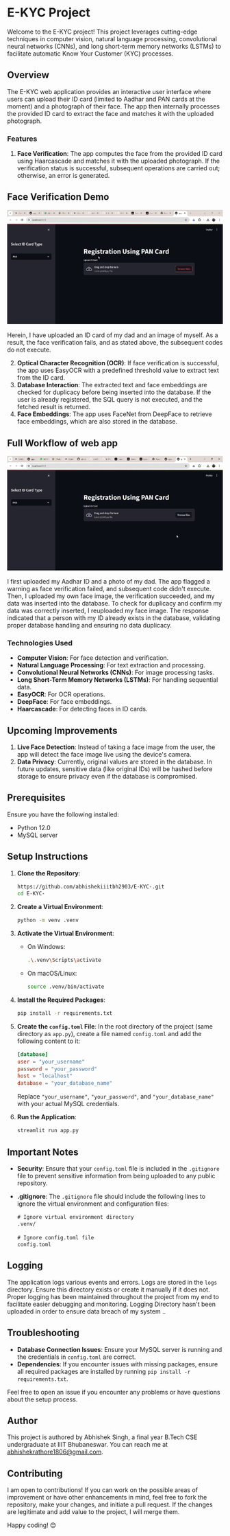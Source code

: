 # E-KYC Project
Welcome to the E-KYC project! This project leverages cutting-edge techniques in computer vision, natural language processing, convolutional neural networks (CNNs), and long short-term memory networks (LSTMs) to facilitate automatic Know Your Customer (KYC) processes. 

## Overview

The E-KYC web application provides an interactive user interface where users can upload their ID card (limited to Aadhar and PAN cards at the moment) and a photograph of their face. The app then internally processes the provided ID card to extract the face and matches it with the uploaded photograph. 

### Features

1. **Face Verification**: The app computes the face from the provided ID card using Haarcascade and matches it with the uploaded photograph. If the verification status is successful, subsequent operations are carried out; otherwise, an error is generated.
   
## Face Verification Demo

![E-KYC-FACE VERIFICATION DEMO](https://github.com/abhishekiiitbh2903/E-KYC-/blob/main/assets/Face%20Verification.gif)


Herein, I have uploaded an ID card of my dad and an image of myself. As a result, the face verification fails, and as stated above, the subsequent codes do not execute.

2. **Optical Character Recognition (OCR)**: If face verification is successful, the app uses EasyOCR with a predefined threshold value to extract text from the ID card.
3. **Database Interaction**: The extracted text and face embeddings are checked for duplicacy before being inserted into the database. If the user is already registered, the SQL query is not executed, and the fetched result is returned.
4. **Face Embeddings**: The app uses FaceNet from DeepFace to retrieve face embeddings, which are also stored in the database.

## Full Workflow of web app

![Full Workflow](https://github.com/abhishekiiitbh2903/E-KYC-/blob/main/assets/Full%20Workflow.gif)

I first uploaded my Aadhar ID and a photo of my dad. The app flagged a warning as face verification failed, and subsequent code didn't execute. Then, I uploaded my own face image, the verification succeeded, and my data was inserted into the database. To check for duplicacy and confirm my data was correctly inserted, I reuploaded my face image. The response indicated that a person with my ID already exists in the database, validating proper database handling and ensuring no data duplicacy.


### Technologies Used

- **Computer Vision**: For face detection and verification.
- **Natural Language Processing**: For text extraction and processing.
- **Convolutional Neural Networks (CNNs)**: For image processing tasks.
- **Long Short-Term Memory Networks (LSTMs)**: For handling sequential data.
- **EasyOCR**: For OCR operations.
- **DeepFace**: For face embeddings.
- **Haarcascade**: For detecting faces in ID cards.

## Upcoming Improvements

1. **Live Face Detection**: Instead of taking a face image from the user, the app will detect the face image live using the device's camera.
2. **Data Privacy**: Currently, original values are stored in the database. In future updates, sensitive data (like original IDs) will be hashed before storage to ensure privacy even if the database is compromised.

## Prerequisites

Ensure you have the following installed:
- Python 12.0
- MySQL server

## Setup Instructions

1. **Clone the Repository**:
    ```sh
    https://github.com/abhishekiiitbh2903/E-KYC-.git
    cd E-KYC-
    ```

2. **Create a Virtual Environment**:
    ```sh
    python -m venv .venv 
    ```

3. **Activate the Virtual Environment**:
    - On Windows:
      ```sh
      .\.venv\Scripts\activate
      ```
    - On macOS/Linux:
      ```sh
      source .venv/bin/activate
      ```

4. **Install the Required Packages**:
    ```sh
    pip install -r requirements.txt
    ```

5. **Create the `config.toml` File**:
    In the root directory of the project (same directory as `app.py`), create a file named `config.toml` and add the following content to it:

    ```toml
    [database]
    user = "your_username"
    password = "your_password"
    host = "localhost"
    database = "your_database_name"
    ```

    Replace `"your_username"`, `"your_password"`, and `"your_database_name"` with your actual MySQL credentials.

6. **Run the Application**:
    ```sh
    streamlit run app.py
    ```

## Important Notes

- **Security**: Ensure that your `config.toml` file is included in the `.gitignore` file to prevent sensitive information from being uploaded to any public repository.

- **.gitignore**: The `.gitignore` file should include the following lines to ignore the virtual environment and configuration files:

    ```plaintext
    # Ignore virtual environment directory
    .venv/
    
    # Ignore config.toml file
    config.toml
    ```

## Logging

The application logs various events and errors. Logs are stored in the `logs` directory. Ensure this directory exists or create it manually if it does not.
Proper logging has been maintained throughout the project from my end to facilitate easier debugging and monitoring.
Logging Directory hasn't been uploaded in order to ensure data breach of my system ..

## Troubleshooting

- **Database Connection Issues**: Ensure your MySQL server is running and the credentials in `config.toml` are correct.
- **Dependencies**: If you encounter issues with missing packages, ensure all required packages are installed by running `pip install -r requirements.txt`.

Feel free to open an issue if you encounter any problems or have questions about the setup process.


## Author

This project is authored by Abhishek Singh, a final year B.Tech CSE undergraduate at IIIT Bhubaneswar. You can reach me at abhishekrathore1806@gmail.com.

## Contributing

I am open to contributions! If you can work on the possible areas of improvement or have other enhancements in mind, feel free to fork the repository, make your changes, and initiate a pull request. If the changes are legitimate and add value to the project, I will merge them.

Happy coding! 😊
